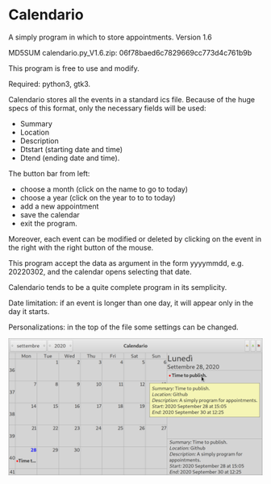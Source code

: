 # Calendario
A simply program in which to store appointments.
Version 1.6

MD5SUM calendario.py_V1.6.zip: 06f78baed6c7829669cc773d4c761b9b

This program is free to use and modify.

Required: python3, gtk3.

Calendario stores all the events in a standard ics file.
Because of the huge specs of this format, only the necessary fields will be used:
- Summary
- Location
- Description
- Dtstart (starting date and time)
- Dtend (ending date and time).

The button bar from left:
- choose a month (click on the name to go to today)
- choose a year (click on the year to to to today)
- add a new appointment
- save the calendar
- exit the program.

Moreover, each event can be modified or deleted by clicking on the event in the right with the right button of the mouse.

This program accept the data as argument in the form yyyymmdd, e.g. 20220302, and the calendar opens selecting that date. 

Calendario tends to be a quite complete program in its semplicity.

Date limitation: if an event is longer than one day, it will appear only in the day it starts.

Personalizations: in the top of the file some settings can be changed.

![My image](https://github.com/frank038/Calendario/blob/master/image.png)
